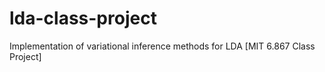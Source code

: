 # lda-class-project
Implementation of variational inference methods for LDA [MIT 6.867 Class Project]
